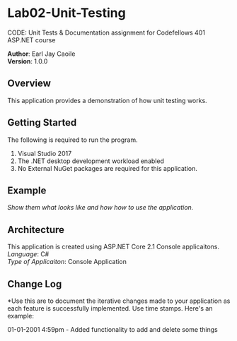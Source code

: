 # Lab02-Unit-Testing
CODE: Unit Tests &amp; Documentation assignment for Codefellows 401 ASP.NET course

**Author**: Earl Jay Caoile <br />
**Version**: 1.0.0

## Overview
This application provides a demonstration of how unit testing works.

## Getting Started
The following is required to run the program.
1. Visual Studio 2017 
2. The .NET desktop development workload enabled
3. No External NuGet packages are required for this application. 

## Example
*Show them what looks like and how how to use the application.*

## Architecture
This application is created using ASP.NET Core 2.1 Console applicaitons. <br />
*Language*: C# <br />
*Type of Applicaiton*: Console Application <br />


## Change Log
*Use this are to document the iterative changes made to your application as each feature is successfully implemented. Use time stamps. Here's an example:

01-01-2001 4:59pm - Added functionality to add and delete some things <br />
